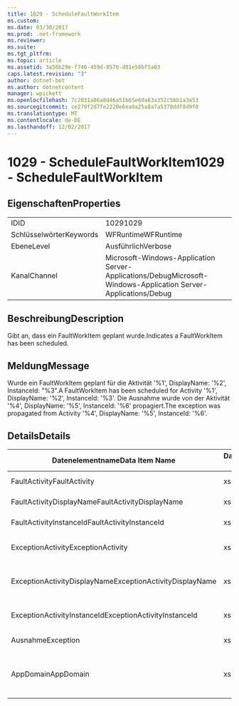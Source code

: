 ```yaml
---
title: 1029 - ScheduleFaultWorkItem
ms.custom: 
ms.date: 03/30/2017
ms.prod: .net-framework
ms.reviewer: 
ms.suite: 
ms.tgt_pltfrm: 
ms.topic: article
ms.assetid: 3a56b29e-f740-459d-8576-d81e58bf5a03
caps.latest.revision: "3"
author: dotnet-bot
ms.author: dotnetcontent
manager: wpickett
ms.openlocfilehash: 7c2031a86a8d46a51b65e60a63a352c56b1a3a53
ms.sourcegitcommit: ce279f2d7fe2220e6ea0a25a8a7a5370ddf8d9f0
ms.translationtype: MT
ms.contentlocale: de-DE
ms.lasthandoff: 12/02/2017
---
```

# <a name="1029---schedulefaultworkitem"></a><span data-ttu-id="e9029-102">1029 - ScheduleFaultWorkItem</span><span class="sxs-lookup"><span data-stu-id="e9029-102">1029 - ScheduleFaultWorkItem</span></span>
## <a name="properties"></a><span data-ttu-id="e9029-103">Eigenschaften</span><span class="sxs-lookup"><span data-stu-id="e9029-103">Properties</span></span>  
  
|||  
|-|-|  
|<span data-ttu-id="e9029-104">ID</span><span class="sxs-lookup"><span data-stu-id="e9029-104">ID</span></span>|<span data-ttu-id="e9029-105">1029</span><span class="sxs-lookup"><span data-stu-id="e9029-105">1029</span></span>|  
|<span data-ttu-id="e9029-106">Schlüsselwörter</span><span class="sxs-lookup"><span data-stu-id="e9029-106">Keywords</span></span>|<span data-ttu-id="e9029-107">WFRuntime</span><span class="sxs-lookup"><span data-stu-id="e9029-107">WFRuntime</span></span>|  
|<span data-ttu-id="e9029-108">Ebene</span><span class="sxs-lookup"><span data-stu-id="e9029-108">Level</span></span>|<span data-ttu-id="e9029-109">Ausführlich</span><span class="sxs-lookup"><span data-stu-id="e9029-109">Verbose</span></span>|  
|<span data-ttu-id="e9029-110">Kanal</span><span class="sxs-lookup"><span data-stu-id="e9029-110">Channel</span></span>|<span data-ttu-id="e9029-111">Microsoft-Windows-Application Server-Applications/Debug</span><span class="sxs-lookup"><span data-stu-id="e9029-111">Microsoft-Windows-Application Server-Applications/Debug</span></span>|  
  
## <a name="description"></a><span data-ttu-id="e9029-112">Beschreibung</span><span class="sxs-lookup"><span data-stu-id="e9029-112">Description</span></span>  
 <span data-ttu-id="e9029-113">Gibt an, dass ein FaultWorkItem geplant wurde.</span><span class="sxs-lookup"><span data-stu-id="e9029-113">Indicates a FaultWorkItem has been scheduled.</span></span>  
  
## <a name="message"></a><span data-ttu-id="e9029-114">Meldung</span><span class="sxs-lookup"><span data-stu-id="e9029-114">Message</span></span>  
 <span data-ttu-id="e9029-115">Wurde ein FaultWorkItem geplant für die Aktivität '%1', DisplayName: '%2', InstanceId: "%3".</span><span class="sxs-lookup"><span data-stu-id="e9029-115">A FaultWorkItem has been scheduled for Activity '%1', DisplayName: '%2', InstanceId: '%3'.</span></span>  <span data-ttu-id="e9029-116">Die Ausnahme wurde von der Aktivität '%4', DisplayName: '%5', InstanceId: '%6' propagiert.</span><span class="sxs-lookup"><span data-stu-id="e9029-116">The exception was propagated from Activity '%4', DisplayName: '%5', InstanceId: '%6'.</span></span>  
  
## <a name="details"></a><span data-ttu-id="e9029-117">Details</span><span class="sxs-lookup"><span data-stu-id="e9029-117">Details</span></span>  
  
|<span data-ttu-id="e9029-118">Datenelementname</span><span class="sxs-lookup"><span data-stu-id="e9029-118">Data Item Name</span></span>|<span data-ttu-id="e9029-119">Datenelementtyp</span><span class="sxs-lookup"><span data-stu-id="e9029-119">Data Item Type</span></span>|<span data-ttu-id="e9029-120">Beschreibung</span><span class="sxs-lookup"><span data-stu-id="e9029-120">Description</span></span>|  
|--------------------|--------------------|-----------------|  
|<span data-ttu-id="e9029-121">FaultActivity</span><span class="sxs-lookup"><span data-stu-id="e9029-121">FaultActivity</span></span>|<span data-ttu-id="e9029-122">xs:string</span><span class="sxs-lookup"><span data-stu-id="e9029-122">xs:string</span></span>|<span data-ttu-id="e9029-123">Der Typname der fault-Aktivität.</span><span class="sxs-lookup"><span data-stu-id="e9029-123">The type name of the fault activity.</span></span>|  
|<span data-ttu-id="e9029-124">FaultActivityDisplayName</span><span class="sxs-lookup"><span data-stu-id="e9029-124">FaultActivityDisplayName</span></span>|<span data-ttu-id="e9029-125">xs:string</span><span class="sxs-lookup"><span data-stu-id="e9029-125">xs:string</span></span>|<span data-ttu-id="e9029-126">Der Anzeigename der fault-Aktivität.</span><span class="sxs-lookup"><span data-stu-id="e9029-126">The display name of the fault activity.</span></span>|  
|<span data-ttu-id="e9029-127">FaultActivityInstanceId</span><span class="sxs-lookup"><span data-stu-id="e9029-127">FaultActivityInstanceId</span></span>|<span data-ttu-id="e9029-128">xs:string</span><span class="sxs-lookup"><span data-stu-id="e9029-128">xs:string</span></span>|<span data-ttu-id="e9029-129">Die Instanz-ID der fault-Aktivität.</span><span class="sxs-lookup"><span data-stu-id="e9029-129">The instance id of the fault activity.</span></span>|  
|<span data-ttu-id="e9029-130">ExceptionActivity</span><span class="sxs-lookup"><span data-stu-id="e9029-130">ExceptionActivity</span></span>|<span data-ttu-id="e9029-131">xs:string</span><span class="sxs-lookup"><span data-stu-id="e9029-131">xs:string</span></span>|<span data-ttu-id="e9029-132">Der Typname der Aktivität, die die Ausnahme ausgelöst hat.</span><span class="sxs-lookup"><span data-stu-id="e9029-132">The type name of the activity that threw the exception.</span></span>|  
|<span data-ttu-id="e9029-133">ExceptionActivityDisplayName</span><span class="sxs-lookup"><span data-stu-id="e9029-133">ExceptionActivityDisplayName</span></span>|<span data-ttu-id="e9029-134">xs:string</span><span class="sxs-lookup"><span data-stu-id="e9029-134">xs:string</span></span>|<span data-ttu-id="e9029-135">Der Anzeigename der Aktivität, die die Ausnahme ausgelöst hat.</span><span class="sxs-lookup"><span data-stu-id="e9029-135">The display name of the activity that threw the exception.</span></span>|  
|<span data-ttu-id="e9029-136">ExceptionActivityInstanceId</span><span class="sxs-lookup"><span data-stu-id="e9029-136">ExceptionActivityInstanceId</span></span>|<span data-ttu-id="e9029-137">xs:string</span><span class="sxs-lookup"><span data-stu-id="e9029-137">xs:string</span></span>|<span data-ttu-id="e9029-138">Die Instanz-ID der Aktivität, die die Ausnahme ausgelöst hat.</span><span class="sxs-lookup"><span data-stu-id="e9029-138">The instance id of the activity that threw the exception.</span></span>|  
|<span data-ttu-id="e9029-139">Ausnahme</span><span class="sxs-lookup"><span data-stu-id="e9029-139">Exception</span></span>|<span data-ttu-id="e9029-140">xs:string</span><span class="sxs-lookup"><span data-stu-id="e9029-140">xs:string</span></span>|<span data-ttu-id="e9029-141">Die Ausnahmedetails der Ausnahme.</span><span class="sxs-lookup"><span data-stu-id="e9029-141">The exception details for the exception</span></span>|  
|<span data-ttu-id="e9029-142">AppDomain</span><span class="sxs-lookup"><span data-stu-id="e9029-142">AppDomain</span></span>|<span data-ttu-id="e9029-143">xs:string</span><span class="sxs-lookup"><span data-stu-id="e9029-143">xs:string</span></span>|<span data-ttu-id="e9029-144">Die von AppDomain.CurrentDomain.FriendlyName zurückgegebene Zeichenfolge.</span><span class="sxs-lookup"><span data-stu-id="e9029-144">The string returned by AppDomain.CurrentDomain.FriendlyName.</span></span>|
